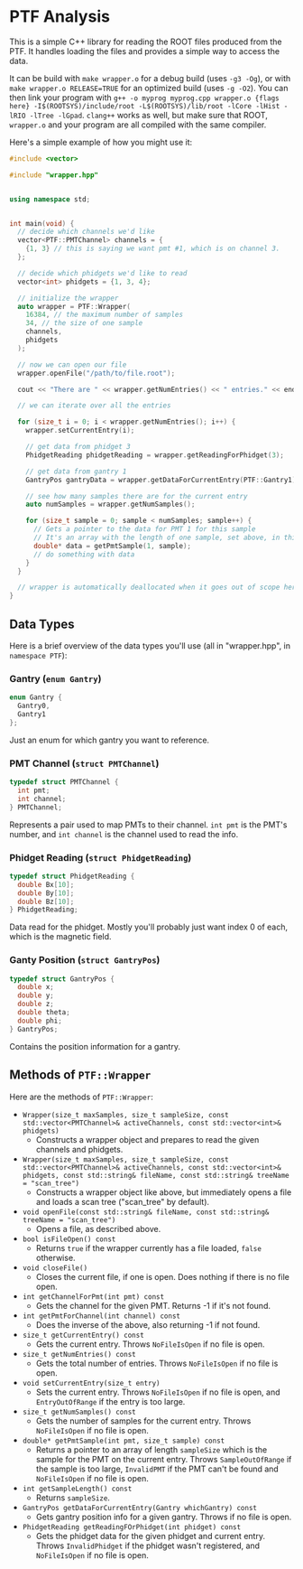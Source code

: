 # PTF Analysis

This is a simple C++ library for reading the ROOT files produced from the PTF. It handles loading the files and provides a simple way to access the data.

It can be build with `make wrapper.o` for a debug build (uses `-g3 -Og`), or with `make wrapper.o RELEASE=TRUE` for an optimized build (uses `-g -O2`). You can then link your program with `g++ -o myprog myprog.cpp wrapper.o {flags here} -I$(ROOTSYS)/include/root -L$(ROOTSYS)/lib/root -lCore -lHist -lRIO -lTree -lGpad`. `clang++` works as well, but make sure that ROOT, `wrapper.o` and your program are all compiled with the same compiler.

Here's a simple example of how you might use it:

```c++
#include <vector>

#include "wrapper.hpp"


using namespace std;


int main(void) {
  // decide which channels we'd like
  vector<PTF::PMTChannel> channels = {
    {1, 3} // this is saying we want pmt #1, which is on channel 3.
  };

  // decide which phidgets we'd like to read
  vector<int> phidgets = {1, 3, 4};

  // initialize the wrapper
  auto wrapper = PTF::Wrapper(
    16384, // the maximum number of samples
    34, // the size of one sample
    channels,
    phidgets
  );

  // now we can open our file
  wrapper.openFile("/path/to/file.root");

  cout << "There are " << wrapper.getNumEntries() << " entries." << endl;

  // we can iterate over all the entries

  for (size_t i = 0; i < wrapper.getNumEntries(); i++) {
    wrapper.setCurrentEntry(i);

    // get data from phidget 3
    PhidgetReading phidgetReading = wrapper.getReadingForPhidget(3);

    // get data from gantry 1
    GantryPos gantryData = wrapper.getDataForCurrentEntry(PTF::Gantry1);

    // see how many samples there are for the current entry
    auto numSamples = wrapper.getNumSamples();

    for (size_t sample = 0; sample < numSamples; sample++) {
      // Gets a pointer to the data for PMT 1 for this sample
      // It's an array with the length of one sample, set above, in this case 34.
      double* data = getPmtSample(1, sample);
      // do something with data
    }
  }

  // wrapper is automatically deallocated when it goes out of scope here, and its destructor cleans up memory
}
```

## Data Types

Here is a brief overview of the data types you'll use (all in "wrapper.hpp", in `namespace PTF`):

### Gantry (`enum Gantry`)

```c++
enum Gantry {
  Gantry0,
  Gantry1
};
```

Just an enum for which gantry you want to reference.


### PMT Channel (`struct PMTChannel`)

```c++
typedef struct PMTChannel {
  int pmt;
  int channel;
} PMTChannel;
```

Represents a pair used to map PMTs to their channel. `int pmt` is the PMT's number, and `int channel` is the channel used to read the info.


### Phidget Reading (`struct PhidgetReading`)

```c++
typedef struct PhidgetReading {
  double Bx[10];
  double By[10];
  double Bz[10];
} PhidgetReading;
```

Data read for the phidget. Mostly you'll probably just want index 0 of each, which is the magnetic field.


### Ganty Position (`struct GantryPos`)

```c++
typedef struct GantryPos {
  double x;
  double y;
  double z;
  double theta;
  double phi;
} GantryPos;
```

Contains the position information for a gantry.


## Methods of `PTF::Wrapper`


Here are the methods of `PTF::Wrapper`:

- `Wrapper(size_t maxSamples, size_t sampleSize, const std::vector<PMTChannel>& activeChannels, const std::vector<int>& phidgets)`
    - Constructs a wrapper object and prepares to read the given channels and phidgets.
- `Wrapper(size_t maxSamples, size_t sampleSize, const std::vector<PMTChannel>& activeChannels, const std::vector<int>& phidgets, const std::string& fileName, const std::string& treeName = "scan_tree")`
    - Constructs a wrapper object like above, but immediately opens a file and loads a scan tree ("scan_tree" by default).
- `void openFile(const std::string& fileName, const std::string& treeName = "scan_tree")`
    - Opens a file, as described above.
- `bool isFileOpen() const`
    - Returns `true` if the wrapper currently has a file loaded, `false` otherwise.
- `void closeFile()`
    - Closes the current file, if one is open. Does nothing if there is no file open.
- `int getChannelForPmt(int pmt) const`
    - Gets the channel for the given PMT. Returns -1 if it's not found.
- `int getPmtForChannel(int channel) const`
    - Does the inverse of the above, also returning -1 if not found.
- `size_t getCurrentEntry() const`
    - Gets the current entry. Throws `NoFileIsOpen` if no file is open.
- `size_t getNumEntries() const`
    - Gets the total number of entries. Throws `NoFileIsOpen` if no file is open.
- `void setCurrentEntry(size_t entry)`
    - Sets the current entry. Throws `NoFileIsOpen` if no file is open, and `EntryOutOfRange` if the entry is too large.
- `size_t getNumSamples() const`
    - Gets the number of samples for the current entry. Throws `NoFileIsOpen` if no file is open.
- `double* getPmtSample(int pmt, size_t sample) const`
    - Returns a pointer to an array of length `sampleSize` which is the sample for the PMT on the current entry. Throws `SampleOutOfRange` if the sample is too large, `InvalidPMT` if the PMT can't be found and `NoFileIsOpen` if no file is open.
- `int getSampleLength() const`
    - Returns `sampleSize`.
- `GantryPos getDataForCurrentEntry(Gantry whichGantry) const`
    - Gets gantry position info for a given gantry. Throws if no file is open.
- `PhidgetReading getReadingFOrPhidget(int phidget) const`
    - Gets the phidget data for the given phidget and current entry. Throws `InvalidPhidget` if the phidget wasn't registered, and `NoFileIsOpen` if no file is open.
